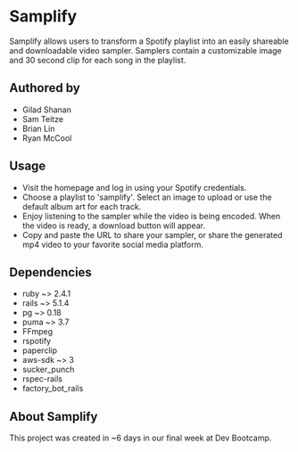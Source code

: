 # Samplify

Samplify allows users to transform a Spotify playlist into an easily shareable and downloadable video sampler. Samplers contain a customizable image and 30 second clip for each song in the playlist.

## Authored by

* Gilad Shanan
* Sam Teitze
* Brian Lin
* Ryan McCool

## Usage

* Visit the homepage and log in using your Spotify credentials.
* Choose a playlist to 'samplify'. Select an image to upload or use the default album art for each track.
* Enjoy listening to the sampler while the video is being encoded. When the video is ready, a download button will appear.
* Copy and paste the URL to share your sampler, or share the generated mp4 video to your favorite social media platform.

## Dependencies

* ruby ~> 2.4.1
* rails ~> 5.1.4
* pg ~> 0.18
* puma ~> 3.7
* FFmpeg
* rspotify
* paperclip
* aws-sdk ~> 3
* sucker_punch
* rspec-rails
* factory_bot_rails

## About Samplify

This project was created in ~6 days in our final week at Dev Bootcamp.
